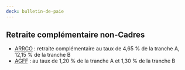 ```yaml
---
deck: bulletin-de-paie
---
```


## Retraite complémentaire non-Cadres

* <abbr title="Association pour le Régime de Retraite COmplémentaire des salariés">ARRCO</abbr> : retraite complémentaire au taux de 4,65 % de la tranche A, 12,15 % de la tranche B
* <abbr title="Association pour la Gestion du Fonds de Financement">AGFF</abbr> : au taux de 1,20 % de la tranche A et 1,30 % de la tranche B 
